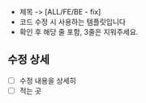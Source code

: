 -   제목 -> [ALL/FE/BE - fix]
-   코드 수정 시 사용하는 템플릿입니다
-   확인 후 해당 줄 포함, 3줄은 지워주세요.

## 수정 상세

-   [ ] 수정 내용을 상세히
-   [ ] 적는 곳
